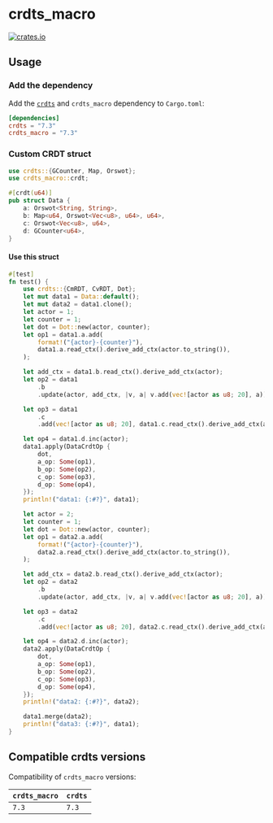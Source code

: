 # crdts_macro

[![crates.io](https://img.shields.io/crates/v/crdts_macro.svg)](https://crates.io/crates/crdts_macro)

## Usage

### Add the dependency

Add the [`crdts`](https://github.com/rust-crdt/rust-crdt) and `crdts_macro` dependency to `Cargo.toml`:

```toml
[dependencies]
crdts = "7.3"
crdts_macro = "7.3"
```

### Custom CRDT struct

```rust
use crdts::{GCounter, Map, Orswot};
use crdts_macro::crdt;

#[crdt(u64)]
pub struct Data {
    a: Orswot<String, String>,
    b: Map<u64, Orswot<Vec<u8>, u64>, u64>,
    c: Orswot<Vec<u8>, u64>,
    d: GCounter<u64>,
}
```

#### Use this struct

```rust
#[test]
fn test() {
    use crdts::{CmRDT, CvRDT, Dot};
    let mut data1 = Data::default();
    let mut data2 = data1.clone();
    let actor = 1;
    let counter = 1;
    let dot = Dot::new(actor, counter);
    let op1 = data1.a.add(
        format!("{actor}-{counter}"),
        data1.a.read_ctx().derive_add_ctx(actor.to_string()),
    );

    let add_ctx = data1.b.read_ctx().derive_add_ctx(actor);
    let op2 = data1
        .b
        .update(actor, add_ctx, |v, a| v.add(vec![actor as u8; 20], a));

    let op3 = data1
        .c
        .add(vec![actor as u8; 20], data1.c.read_ctx().derive_add_ctx(actor));

    let op4 = data1.d.inc(actor);
    data1.apply(DataCrdtOp {
        dot,
        a_op: Some(op1),
        b_op: Some(op2),
        c_op: Some(op3),
        d_op: Some(op4),
    });
    println!("data1: {:#?}", data1);

    let actor = 2;
    let counter = 1;
    let dot = Dot::new(actor, counter);
    let op1 = data2.a.add(
        format!("{actor}-{counter}"),
        data2.a.read_ctx().derive_add_ctx(actor.to_string()),
    );

    let add_ctx = data2.b.read_ctx().derive_add_ctx(actor);
    let op2 = data2
        .b
        .update(actor, add_ctx, |v, a| v.add(vec![actor as u8; 20], a));

    let op3 = data2
        .c
        .add(vec![actor as u8; 20], data2.c.read_ctx().derive_add_ctx(actor));

    let op4 = data2.d.inc(actor);
    data2.apply(DataCrdtOp {
        dot,
        a_op: Some(op1),
        b_op: Some(op2),
        c_op: Some(op3),
        d_op: Some(op4),
    });
    println!("data2: {:#?}", data2);

    data1.merge(data2);
    println!("data3: {:#?}", data1);
}

```

## Compatible crdts versions

Compatibility of `crdts_macro` versions:

| `crdts_macro` | `crdts` |
| :--           | :--    |
| `7.3`         | `7.3`  |